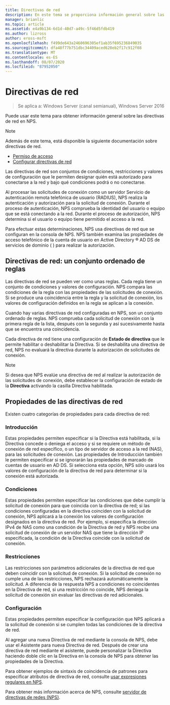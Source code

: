 ```yaml
---
title: Directivas de red
description: En este tema se proporciona información general sobre las directivas de red para el servidor de directivas de redes en Windows Server 2016 y se incluyen vínculos a instrucciones adicionales sobre NPS.
manager: brianlic
ms.topic: article
ms.assetid: e4a9b134-6d1d-40d7-a49c-5f46d5fdb419
ms.author: lizross
author: eross-msft
ms.openlocfilehash: f499de643a2460696305ef1ab35f695236849035
ms.sourcegitcommit: dfa48f77b751dbc34409aced628eb2f17c912f08
ms.translationtype: MT
ms.contentlocale: es-ES
ms.lasthandoff: 08/07/2020
ms.locfileid: "87952050"
---
```

# <a name="network-policies"></a>Directivas de red

>Se aplica a: Windows Server (canal semianual), Windows Server 2016

Puede usar este tema para obtener información general sobre las directivas de red en NPS.

>[!NOTE]
>Además de este tema, está disponible la siguiente documentación sobre directivas de red.
> - [Permiso de acceso](nps-np-access.md)
> - [Configurar directivas de red](nps-np-configure.md)

Las directivas de red son conjuntos de condiciones, restricciones y valores de configuración que le permiten designar quién está autorizado para conectarse a la red y bajo qué condiciones podrá o no conectarse.

Al procesar las solicitudes de conexión como un servidor Servicio de autenticación remota telefónica de usuario (RADIUS), NPS realiza la autenticación y autorización para la solicitud de conexión. Durante el proceso de autenticación, NPS comprueba la identidad del usuario o equipo que se está conectando a la red. Durante el proceso de autorización, NPS determina si el usuario o equipo tiene permitido el acceso a la red.

Para efectuar estas determinaciones, NPS usa directivas de red que se configuran en la consola de NPS. NPS también examina las propiedades de acceso telefónico de la cuenta de usuario en Active Directory &reg; AD DS de servicios de dominio \( \) para realizar la autorización.

## <a name="network-policies---an-ordered-set-of-rules"></a>Directivas de red: un conjunto ordenado de reglas

Las directivas de red se pueden ver como unas reglas. Cada regla tiene un conjunto de condiciones y valores de configuración. NPS compara las condiciones de la regla con las propiedades de las solicitudes de conexión. Si se produce una coincidencia entre la regla y la solicitud de conexión, los valores de configuración definidos en la regla se aplican a la conexión.

Cuando hay varias directivas de red configuradas en NPS, son un conjunto ordenado de reglas. NPS comprueba cada solicitud de conexión con la primera regla de la lista, después con la segunda y así sucesivamente hasta que se encuentra una coincidencia.

Cada directiva de red tiene una configuración de **Estado de directiva** que le permite habilitar o deshabilitar la Directiva. Si se deshabilita una directiva de red, NPS no evaluará la directiva durante la autorización de solicitudes de conexión.

>[!NOTE]
>Si desea que NPS evalúe una directiva de red al realizar la autorización de las solicitudes de conexión, debe establecer la configuración de estado de la **Directiva** activando la casilla Directiva habilitada.

## <a name="network-policy-properties"></a>Propiedades de las directivas de red

Existen cuatro categorías de propiedades para cada directiva de red:

### <a name="overview"></a>Introducción

 Estas propiedades permiten especificar si la Directiva está habilitada, si la Directiva concede o deniega el acceso y si se requiere un método de conexión de red específico, o un tipo de servidor de acceso a la red (NAS), para las solicitudes de conexión. Las propiedades de Introducción también le permiten especificar si se ignorarán las propiedades de marcado de cuentas de usuario en AD DS. Si selecciona esta opción, NPS sólo usará los valores de configuración de la directiva de red para determinar si la conexión está autorizada.


### <a name="conditions"></a>Condiciones

 Estas propiedades permiten especificar las condiciones que debe cumplir la solicitud de conexión para que coincida con la directiva de red; si las condiciones configuradas en la directiva coinciden con la solicitud de conexión, NPS aplicará a la conexión los valores de configuración designados en la directiva de red. Por ejemplo, si especifica la dirección IPv4 de NAS como una condición de la Directiva de red y NPS recibe una solicitud de conexión de un servidor NAS que tiene la dirección IP especificada, la condición de la Directiva coincide con la solicitud de conexión.


### <a name="constraints"></a>Restricciones

 Las restricciones son parámetros adicionales de la directiva de red que deben coincidir con la solicitud de conexión. Si la solicitud de conexión no cumple una de las restricciones, NPS rechazará automáticamente la solicitud. A diferencia de la respuesta NPS a condiciones no coincidentes en la Directiva de red, si una restricción no coincide, NPS deniega la solicitud de conexión sin evaluar las directivas de red adicionales.

### <a name="settings"></a>Configuración

 Estas propiedades permiten especificar la configuración que NPS aplicará a la solicitud de conexión si se cumplen todas las condiciones de la directiva de red.

Al agregar una nueva Directiva de red mediante la consola de NPS, debe usar el Asistente para nueva Directiva de red. Después de crear una directiva de red mediante el asistente, puede personalizar la Directiva haciendo doble clic en la Directiva en la consola de NPS para obtener las propiedades de la Directiva.

Para obtener ejemplos de sintaxis de coincidencia de patrones para especificar atributos de directiva de red, consulte [usar expresiones regulares en NPS](nps-crp-reg-expressions.md).

Para obtener más información acerca de NPS, consulte [servidor de directivas de redes (NPS)](nps-top.md).
